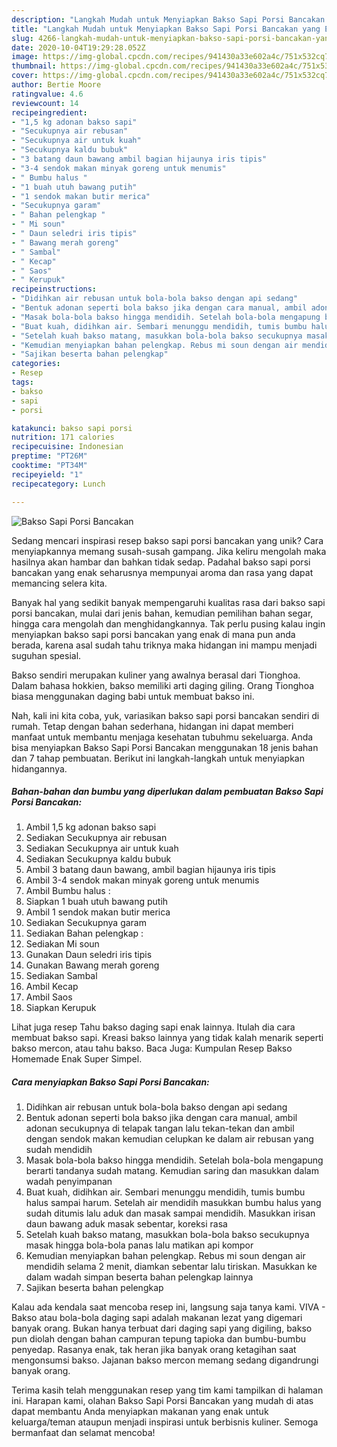 ```yaml
---
description: "Langkah Mudah untuk Menyiapkan Bakso Sapi Porsi Bancakan yang Enak Banget"
title: "Langkah Mudah untuk Menyiapkan Bakso Sapi Porsi Bancakan yang Enak Banget"
slug: 4266-langkah-mudah-untuk-menyiapkan-bakso-sapi-porsi-bancakan-yang-enak-banget
date: 2020-10-04T19:29:28.052Z
image: https://img-global.cpcdn.com/recipes/941430a33e602a4c/751x532cq70/bakso-sapi-porsi-bancakan-foto-resep-utama.jpg
thumbnail: https://img-global.cpcdn.com/recipes/941430a33e602a4c/751x532cq70/bakso-sapi-porsi-bancakan-foto-resep-utama.jpg
cover: https://img-global.cpcdn.com/recipes/941430a33e602a4c/751x532cq70/bakso-sapi-porsi-bancakan-foto-resep-utama.jpg
author: Bertie Moore
ratingvalue: 4.6
reviewcount: 14
recipeingredient:
- "1,5 kg adonan bakso sapi"
- "Secukupnya air rebusan"
- "Secukupnya air untuk kuah"
- "Secukupnya kaldu bubuk"
- "3 batang daun bawang ambil bagian hijaunya iris tipis"
- "3-4 sendok makan minyak goreng untuk menumis"
- " Bumbu halus "
- "1 buah utuh bawang putih"
- "1 sendok makan butir merica"
- "Secukupnya garam"
- " Bahan pelengkap "
- " Mi soun"
- " Daun seledri iris tipis"
- " Bawang merah goreng"
- " Sambal"
- " Kecap"
- " Saos"
- " Kerupuk"
recipeinstructions:
- "Didihkan air rebusan untuk bola-bola bakso dengan api sedang"
- "Bentuk adonan seperti bola bakso jika dengan cara manual, ambil adonan secukupnya di telapak tangan lalu tekan-tekan dan ambil dengan sendok makan kemudian celupkan ke dalam air rebusan yang sudah mendidih"
- "Masak bola-bola bakso hingga mendidih. Setelah bola-bola mengapung berarti tandanya sudah matang. Kemudian saring dan masukkan dalam wadah penyimpanan"
- "Buat kuah, didihkan air. Sembari menunggu mendidih, tumis bumbu halus sampai harum. Setelah air mendidih masukkan bumbu halus yang sudah ditumis lalu aduk dan masak sampai mendidih. Masukkan irisan daun bawang aduk masak sebentar, koreksi rasa"
- "Setelah kuah bakso matang, masukkan bola-bola bakso secukupnya masak hingga bola-bola panas lalu matikan api kompor"
- "Kemudian menyiapkan bahan pelengkap. Rebus mi soun dengan air mendidih selama 2 menit, diamkan sebentar lalu tiriskan. Masukkan ke dalam wadah simpan beserta bahan pelengkap lainnya"
- "Sajikan beserta bahan pelengkap"
categories:
- Resep
tags:
- bakso
- sapi
- porsi

katakunci: bakso sapi porsi 
nutrition: 171 calories
recipecuisine: Indonesian
preptime: "PT26M"
cooktime: "PT34M"
recipeyield: "1"
recipecategory: Lunch

---
```



![Bakso Sapi Porsi Bancakan](https://img-global.cpcdn.com/recipes/941430a33e602a4c/751x532cq70/bakso-sapi-porsi-bancakan-foto-resep-utama.jpg)

Sedang mencari inspirasi resep bakso sapi porsi bancakan yang unik? Cara menyiapkannya memang susah-susah gampang. Jika keliru mengolah maka hasilnya akan hambar dan bahkan tidak sedap. Padahal bakso sapi porsi bancakan yang enak seharusnya mempunyai aroma dan rasa yang dapat memancing selera kita.

Banyak hal yang sedikit banyak mempengaruhi kualitas rasa dari bakso sapi porsi bancakan, mulai dari jenis bahan, kemudian pemilihan bahan segar, hingga cara mengolah dan menghidangkannya. Tak perlu pusing kalau ingin menyiapkan bakso sapi porsi bancakan yang enak di mana pun anda berada, karena asal sudah tahu triknya maka hidangan ini mampu menjadi suguhan spesial.

Bakso sendiri merupakan kuliner yang awalnya berasal dari Tionghoa. Dalam bahasa hokkien, bakso memiliki arti daging giling. Orang Tionghoa biasa menggunakan daging babi untuk membuat bakso ini.


Nah, kali ini kita coba, yuk, variasikan bakso sapi porsi bancakan sendiri di rumah. Tetap dengan bahan sederhana, hidangan ini dapat memberi manfaat untuk membantu menjaga kesehatan tubuhmu sekeluarga. Anda bisa menyiapkan Bakso Sapi Porsi Bancakan menggunakan 18 jenis bahan dan 7 tahap pembuatan. Berikut ini langkah-langkah untuk menyiapkan hidangannya.

<!--inarticleads1-->

##### Bahan-bahan dan bumbu yang diperlukan dalam pembuatan Bakso Sapi Porsi Bancakan:

1. Ambil 1,5 kg adonan bakso sapi
1. Sediakan Secukupnya air rebusan
1. Sediakan Secukupnya air untuk kuah
1. Sediakan Secukupnya kaldu bubuk
1. Ambil 3 batang daun bawang, ambil bagian hijaunya iris tipis
1. Ambil 3-4 sendok makan minyak goreng untuk menumis
1. Ambil  Bumbu halus :
1. Siapkan 1 buah utuh bawang putih
1. Ambil 1 sendok makan butir merica
1. Sediakan Secukupnya garam
1. Sediakan  Bahan pelengkap :
1. Sediakan  Mi soun
1. Gunakan  Daun seledri iris tipis
1. Gunakan  Bawang merah goreng
1. Sediakan  Sambal
1. Ambil  Kecap
1. Ambil  Saos
1. Siapkan  Kerupuk


Lihat juga resep Tahu bakso daging sapi enak lainnya. Itulah dia cara membuat bakso sapi. Kreasi bakso lainnya yang tidak kalah menarik seperti bakso mercon, atau tahu bakso. Baca Juga: Kumpulan Resep Bakso Homemade Enak Super Simpel. 

<!--inarticleads2-->

##### Cara menyiapkan Bakso Sapi Porsi Bancakan:

1. Didihkan air rebusan untuk bola-bola bakso dengan api sedang
1. Bentuk adonan seperti bola bakso jika dengan cara manual, ambil adonan secukupnya di telapak tangan lalu tekan-tekan dan ambil dengan sendok makan kemudian celupkan ke dalam air rebusan yang sudah mendidih
1. Masak bola-bola bakso hingga mendidih. Setelah bola-bola mengapung berarti tandanya sudah matang. Kemudian saring dan masukkan dalam wadah penyimpanan
1. Buat kuah, didihkan air. Sembari menunggu mendidih, tumis bumbu halus sampai harum. Setelah air mendidih masukkan bumbu halus yang sudah ditumis lalu aduk dan masak sampai mendidih. Masukkan irisan daun bawang aduk masak sebentar, koreksi rasa
1. Setelah kuah bakso matang, masukkan bola-bola bakso secukupnya masak hingga bola-bola panas lalu matikan api kompor
1. Kemudian menyiapkan bahan pelengkap. Rebus mi soun dengan air mendidih selama 2 menit, diamkan sebentar lalu tiriskan. Masukkan ke dalam wadah simpan beserta bahan pelengkap lainnya
1. Sajikan beserta bahan pelengkap


Kalau ada kendala saat mencoba resep ini, langsung saja tanya kami. VIVA - Bakso atau bola-bola daging sapi adalah makanan lezat yang digemari banyak orang. Bukan hanya terbuat dari daging sapi yang digiling, bakso pun diolah dengan bahan campuran tepung tapioka dan bumbu-bumbu penyedap. Rasanya enak, tak heran jika banyak orang ketagihan saat mengonsumsi bakso. Jajanan bakso mercon memang sedang digandrungi banyak orang. 

Terima kasih telah menggunakan resep yang tim kami tampilkan di halaman ini. Harapan kami, olahan Bakso Sapi Porsi Bancakan yang mudah di atas dapat membantu Anda menyiapkan makanan yang enak untuk keluarga/teman ataupun menjadi inspirasi untuk berbisnis kuliner. Semoga bermanfaat dan selamat mencoba!
